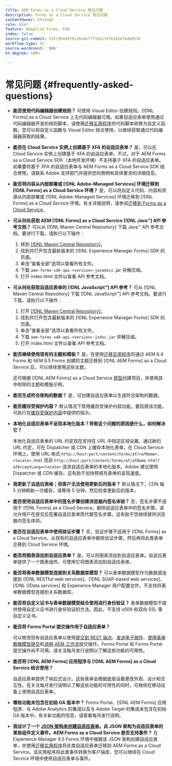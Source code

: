 ```yaml
---
title: AEM Forms as a Cloud Service 常见问题
description: Forms as a Cloud Service 常见问题
contentOwner: khsingh
role: User
feature: Adaptive Forms, FAQ
index: false
source-git-commit: 527c9944929c28a0ef7f3e617ef6185bfed0d536
workflow-type: ht
source-wordcount: '986'
ht-degree: 100%

---
```


# 常见问题 {#frequently-asked-questions}

* **能否使用代码编辑器创建规则？**
可使用 Visual Editor 创建规则。[!DNL Forms] as a Cloud Service 上无代码编辑器可用。如果自适应表单使用通过代码编辑器开发的规则脚本，请使用[迁移实用程序](migrate-to-forms-as-a-cloud-service.md)将代码脚本转换为自定义函数。您可以将自定义函数与 Visual Editor 结合使用，以继续获取通过代码编辑器获取的结果。

* **能否在 Cloud Service 实例上创建基于 XFA 的自适应表单？**
是，可以在 Cloud Service 实例上创建基于 XFA 的自适应表单。不过，对于 AEM Forms as a Cloud Service SDK（本地开发环境）不支持基于 XFA 的自适应表单。如果要将基于 XFA 的自适应表单与 AEM Forms as a Cloud Service SDK 结合使用，请联系 Adobe 支持部门并提供您的用例和具体要求的详细信息。

<!-- * **Can I use an XDP as a Document of Record (DoR) template? Is Forms Designer included in AEM Forms as a Cloud Service license?** 

  Yes, you can use an XDP as a Document of Record template on Cloud Service instances. However, support to use XDP as a Document of Record template is not available for AEM Forms as a Cloud Service SDK (Local development environment). -->

* **能否将内容从内部部署或 [!DNL Adobe-Managed Services] 环境迁移到 [!DNL Forms] as a Cloud Service 环境？**
是，可以将自定义代码、内容和资源从内部部署或 [!DNL Adobe-Managed Services] 环境迁移到 [!DNL Forms] as a Cloud Service 环境。有关详细说明，请参阅[迁移到 Forms as a Cloud Service](migrate-to-forms-as-a-cloud-service.md)。

<!-- You can use package manager or Experience Manager UI to [export and import Forms and related assets](import-export-forms-templates.md), use the migration utility to make your existing assets compatible with [!DNL Forms] as a Cloud Service, use the [Best Practices Analyzer](https://experienceleague.adobe.com/docs/experience-manager-cloud-service/moving/cloud-migration/best-practices-analyzer/overview-best-practices-analyzer.html?lang=en#best-practices-analyzer) tool to find the features and APIs that require changes and updated before migration, and use the [Content Transfer Tools](https://docs.adobe.com/content/help/en/experience-manager-cloud-service/moving/home.html) to move your custom code without refactoring it. -->

* **可从何处获取 AEM [!DNL Forms] as a Cloud Service [!DNL Java™] API 参考文档？**
可以从 [!DNL Maven Central Repository] 下载 Java™ API 参考文档。要进行下载，请执行以下操作：
   1. 转到 [[!DNL Maven Central Repository]](https://mvnrepository.com/artifact/com.adobe.aem/aem-forms-sdk-api)。
   1. 找到并打开包含最新版本的 [!DNL Experience Manager Forms] SDK 的页面。
   1. 单击“查看全部”选项以查看所有文件。
   1. 下载 `aem-forms-sdk-api-<version>-javadocs` .jar 并解压缩。
   1. 打开 index.html 文件以查看 API 参考文档。

* **可从何处获取自适应表单的 [!DNL JavaScript™] API 参考？**
可从 [!DNL  Maven Central Repository] 下载 [!DNL JavaScript™] API 参考文档。要进行下载，请执行以下操作：
   1. 打开 [[!DNL Maven Central Repository]](https://mvnrepository.com/artifact/com.adobe.aem/aem-forms-sdk-api)。
   1. 找到并打开包含最新版本的 [!DNL Experience Manager Forms] SDK 的页面。
   1. 单击“查看全部”选项以查看所有文件。
   1. 下载 `aem-forms-sdk-api-<version>-jsdoc.jar` 并解压缩。
   1. 打开 index.html 文件以查看 API 参考文档。

* **能否继续使用现有的主题和模板？**
是，在使用[迁移实用程序](migrate-to-forms-as-a-cloud-service.md)将通过 AEM 6.4 Forms 和 AEM 6.5 Forms 创建的主题迁移到 [!DNL AEM Forms] as a Cloud Service 后，可以继续使用这些主题。

  还可根据 [!DNL AEM Forms] as a Cloud Service [原型](setup-local-development-environment.md#forms-cloud-service-local-development-environment)创建项目，并使用其中附带的主题和模板示例。

* **能否生成符合架构的数据？**
是，可创建自适应表单以生成符合架构的数据。

<!-- * **Can I pass custom parameters to the prefill service?**
Custom parameters are planned for an upcoming release. -->

* **能否缓存受保护内容？**
默认情况下禁用缓存受保护内容功能。要启用该功能，可执行在[缓存受保护内容](https://experienceleague.adobe.com/docs/experience-manager-dispatcher/using/configuring/permissions-cache.html?lang=zh-Hans)中提供的指示。

* **本地化自适应表单不呈现本地化版本？导致这个问题的原因是什么，如何解决它？**

  本地化自适应表单的 URL 约定现在支持在 URL 中指定区域设置。通过新的 URL 约定，可在 Dispatcher 或 CDN 上缓存本地化表单。在 Cloud Service 环境上，使用 URL 格式 `http://host:port/content/forms/af/<afName>.<locale>.html` 而非 `http://host:port/content/forms/af/afName.html?afAcceptLang=<locale>` 请求自适应表单的本地化版本。Adobe 建议使用 Dispatcher 或 CDN 缓存。这有助于加快预填充表单的呈现速度。

* **我更新了自适应表格；但客户无法使用更新后的版本？**
默认情况下，CDN 每 5 分钟刷新一次缓存，请等待 5 分钟，然后检查更新后的版本。

* **能否使用自适应表单中的签名步骤创建浏览器内签名体验？**
否，签名步骤不适用于 [!DNL Forms] as a Cloud Service。删除自适应表单中的签名步骤。请允许用户在提交后签署自适应表单而代替签名步骤。这有助于您继续提供浏览器内签名体验。

* **能否在自适应表单中使用验证步骤？**
否，验证步骤不适用于 [!DNL Forms] as a Cloud Service。从现有的自适应表单中删除验证步骤，然后再将此类表单迁移到 Cloud Service 环境。

* **能否将图表添加到自适应表单？**
是，可以将图表添加到自适应表单。自适应表单提供了一个图表组件。可使用它将图表添加到自适应表单。

* **能否将表单数据模型连接到关系数据库模型？**
可以表单数据模型作为数据源连接到 [!DNL RESTful web services]、[!DNL SOAP-based web services]、[!DNL OData services] 和 Experience Manager 用户配置文件。不支持将表单数据模型连接到关系数据库。

* **能否将自定义证书与表单数据模型结合使用进行身份验证？**
表单数据模型不提供使用自定义证书进行身份验证的方法。因此，不支持 x509 和双向 SSL 等自定义证书。

* **能否将 Forms Portal 提交操作用于自适应表单？**

  可以修改现有自适应表单以使用[提交到 REST 端点](configuring-submit-actions.md#submit-to-rest-endpoint)、[发送电子邮件](configuring-submit-actions.md#send-email)、[使用表单数据模型提交](configuring-submit-actions.md#submit-using-form-data-model)和[调用 AEM 工作流](configuring-submit-actions.md#invoke-an-aem-workflow)提交操作。Forms Portal 和 Forms Portal 提交操作尚不可用。请关注每月发行说明以了解这些功能的可用性。

* **能否将 [!DNL AEM Forms] 应用程序与 [!DNL AEM Forms] as a Cloud Service 结合使用？**

  自适应表单提供了响应式设计。这些表单会根据底层设备更改外观、设计和交互性。在关注每月发行说明以了解这些功能的可用性的同时，可继续在移动设备上使用自适应表单。

* **哪些功能未包含在初始 GA 版本中？**
Forms Portal、[!DNL AEM Forms] 应用程序、与 Adobe Analytics 的集成以及与 Adobe Target 的集成未包含在初始 GA 版本中。有关新功能的信息，请查看每月发行说明。

* **我设计了一个 [JSON 架构来创建自适应表单](adaptive-form-json-schema-form-model.md)。此 JSON 架构为自适应表单的某些组件定义事件。AEM Forms as a Cloud Service 是否支持事件？**
在 Experience Manager 6.5 Forms 环境中根据该 JSON 架构创建自适应表单，并使用[迁移实用程序](migrate-to-forms-as-a-cloud-service.md)将此类自适应表单迁移到 AEM Forms as a Cloud Service。该实用程序将此类事件转换为客户端库，您可以继续在 Cloud Service 环境中使用自适应表单与事件。

<!-- 

* **Is there any AEM Forms as a Cloud Service connector for Microsoft Power Automate?**

  Yes, Adobe provides an Adobe Experience Manager connector to access [Adobe Experience Manager Forms - Communication capabilities](https://experienceleague.adobe.com/docs/experience-manager-cloud-service/content/forms/using-communications/aem-forms-cloud-service-communications-introduction.html) through Microsoft Power Automate. You can create a PDF document that is based on a form design and XML form data or create PostScript (PS), Printer Command Language (PCL), Zebra Printing Language (ZPL) and other Printer Definition Language documents. 

  You can get started with Adobe Experience Manager easily with just a few steps:

  1. Generate the Service credentials: Use Adobe Experience Manager Developer Console to [generate](https://experienceleague.adobe.com/docs/experience-manager-learn/getting-started-with-aem-headless/authentication/service-credentials.html?#generate-service-credentials) the service credentials.  
  
  1. Setup your connection: Add your service credentials to the Adobe Experience Manager Connector. You can get crdential from service credential JSON and copy these credential details to your one-time connection setup:

    * AEM Server
    * Organization ID 
    * Client ID
    * Client Secret
    * Technical Account ID
    * Meta Scopes
    * Private Key - base64 encoded keys are accepted
    * Adobe IMS Host URL

    <br> 
    
    ![Use your Service Credential JSON for credential details](assets/forms-aem-pa-connector-connection.png)

    A sample Service Credential JSON file fields mapped to Adobe Experience Manager connector for Microsoft Power Automate.

    -->



